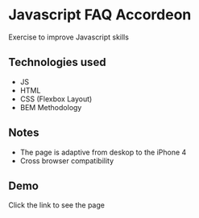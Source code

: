 
# Javascript FAQ Accordeon

Exercise to improve Javascript skills

## Technologies used

- JS
- HTML
- CSS (Flexbox Layout)
- BEM Methodology

## Notes

- The page is adaptive from deskop to the iPhone 4
- Сross browser compatibility

## Demo

Click the link to see the page 



